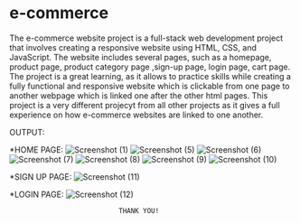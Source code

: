 # e-commerce
The e-commerce website project is a full-stack web development project that involves creating a responsive website using HTML, CSS, and JavaScript. The website includes several pages, such as a homepage, product page, product category page ,sign-up page, login page, cart page. The project is a great learning, as it allows to practice skills while creating a fully functional and responsive website which is clickable from one page to another webpage which is linked one after the other html pages. This project is a very different projecyt from all other projects as it gives a full experience on how e-commerce websites are linked to one another.

OUTPUT:

*HOME PAGE:
![Screenshot (1)](https://github.com/user-attachments/assets/b0946ac1-efe2-42af-8e58-573ceb7b7907)
![Screenshot (5)](https://github.com/user-attachments/assets/c7e452fd-5236-4bf8-857b-e04b937f856d)
![Screenshot (6)](https://github.com/user-attachments/assets/275ef191-fe12-4a4e-a7a6-7ca4b70068e7)
![Screenshot (7)](https://github.com/user-attachments/assets/0e273773-3ba5-4d5c-9107-36cbaa397def)
![Screenshot (8)](https://github.com/user-attachments/assets/0c6e415d-c24e-462d-a589-4f6e6bcbccb5)
![Screenshot (9)](https://github.com/user-attachments/assets/18c67969-9d32-49cf-a3f2-673c3de8e00f)
![Screenshot (10)](https://github.com/user-attachments/assets/168ab2e5-e681-4090-bdbe-834147d7eaec)

*SIGN UP PAGE:
![Screenshot (11)](https://github.com/user-attachments/assets/8b771890-2b13-4487-acc5-3915ba5f5adb)

*LOGIN PAGE:
![Screenshot (12)](https://github.com/user-attachments/assets/12db99ca-3064-4288-823c-f968f2b95c71)

                               
                               THANK YOU!
